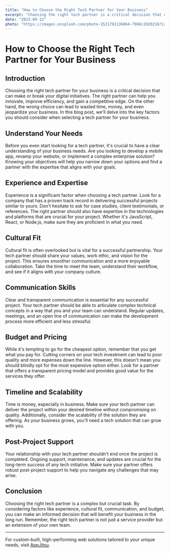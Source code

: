 ```yaml
---
title: "How to Choose the Right Tech Partner for Your Business"
excerpt: "Choosing the right tech partner is a critical decision that can significantly impact your business. From understanding your needs to evaluating experience, cultural fit, and budget, making an informed choice is crucial for long-term success. The right tech partner is not just a service provider but an extension of your own team."
date: "2023-09-12"
photo: "https://images.unsplash.com/photo-1521791136064-7986c2920216?ixlib=rb-4.0.3&ixid=M3wxMjA3fDB8MHxwaG90by1wYWdlfHx8fGVufDB8fHx8fA%3D%3D&auto=format&fit=crop&w=2069&q=80"
---
```


# How to Choose the Right Tech Partner for Your Business

## Introduction

Choosing the right tech partner for your business is a critical decision that can make or break your digital initiatives. The right partner can help you innovate, improve efficiency, and gain a competitive edge. On the other hand, the wrong choice can lead to wasted time, money, and even jeopardize your business. In this blog post, we'll delve into the key factors you should consider when selecting a tech partner for your business.

## Understand Your Needs

Before you even start looking for a tech partner, it's crucial to have a clear understanding of your business needs. Are you looking to develop a mobile app, revamp your website, or implement a complex enterprise solution? Knowing your objectives will help you narrow down your options and find a partner with the expertise that aligns with your goals.

## Experience and Expertise

Experience is a significant factor when choosing a tech partner. Look for a company that has a proven track record in delivering successful projects similar to yours. Don't hesitate to ask for case studies, client testimonials, or references. The right partner should also have expertise in the technologies and platforms that are crucial for your project. Whether it's JavaScript, React, or Node.js, make sure they are proficient in what you need.

## Cultural Fit

Cultural fit is often overlooked but is vital for a successful partnership. Your tech partner should share your values, work ethic, and vision for the project. This ensures smoother communication and a more enjoyable collaboration. Take the time to meet the team, understand their workflow, and see if it aligns with your company culture.

## Communication Skills

Clear and transparent communication is essential for any successful project. Your tech partner should be able to articulate complex technical concepts in a way that you and your team can understand. Regular updates, meetings, and an open line of communication can make the development process more efficient and less stressful.

## Budget and Pricing

While it's tempting to go for the cheapest option, remember that you get what you pay for. Cutting corners on your tech investment can lead to poor quality and more expenses down the line. However, this doesn't mean you should blindly opt for the most expensive option either. Look for a partner that offers a transparent pricing model and provides good value for the services they offer.

## Timeline and Scalability

Time is money, especially in business. Make sure your tech partner can deliver the project within your desired timeline without compromising on quality. Additionally, consider the scalability of the solution they are offering. As your business grows, you'll need a tech solution that can grow with you.

## Post-Project Support

Your relationship with your tech partner shouldn't end once the project is completed. Ongoing support, maintenance, and updates are crucial for the long-term success of any tech initiative. Make sure your partner offers robust post-project support to help you navigate any challenges that may arise.

## Conclusion

Choosing the right tech partner is a complex but crucial task. By considering factors like experience, cultural fit, communication, and budget, you can make an informed decision that will benefit your business in the long run. Remember, the right tech partner is not just a service provider but an extension of your own team.

---

For custom-built, high-performing web solutions tailored to your unique needs, visit [AppJitsu](http://www.appjitsu.net).
